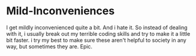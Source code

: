 # Mild-Inconveniences

I get mildly inconvenienced quite a bit. And i hate it. So instead of dealing with it, i usually break out my terrible coding skills and try to make it a little bit faster. i try my best to make sure these aren't helpful to society in any way, but sometimes they are. Epic.
